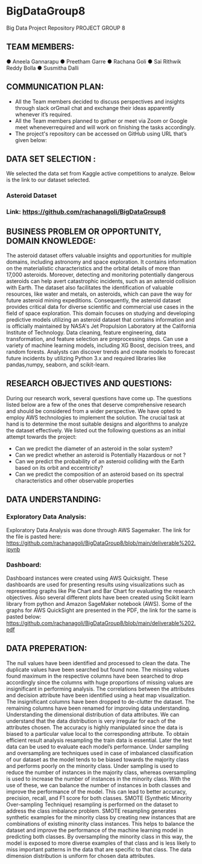 # BigDataGroup8
Big Data Project Repository
PROJECT GROUP 8

## TEAM MEMBERS:
● Aneela Gannarapu
● Preetham Garre
● Rachana Goli
● Sai Rithwik Reddy Bolla
● Susmitha Dalli

## COMMUNICATION PLAN:
- All the Team members decided to discuss perspectives and insights through slack orGmail chat and exchange their ideas apparently whenever it’s required.
- All the Team members planned to gather or meet via Zoom or Google meet wheneverrequired and will work on finishing the tasks accordingly.
- The project's repository can be accessed on GitHub using URL that’s given below:

## DATA SET SELECTION :
We selected the data set from Kaggle active competitions to analyze. Below is the link to our
dataset selected.
### Asteroid Dataset
### Link: https://github.com/rachanagoli/BigDataGroup8

## BUSINESS PROBLEM OR OPPORTUNITY, DOMAIN KNOWLEDGE:
The asteroid dataset offers valuable insights and opportunities for multiple domains, including astronomy and space exploration. It contains information on the materialistic characteristics and the orbital details of more than 17,000 asteroids. Moreover, detecting and monitoring potentially dangerous asteroids can help avert catastrophic incidents, such as an asteroid collision with Earth. The dataset also facilitates the identification of valuable resources, like water and metals,
on asteroids, which can pave the way for future asteroid mining expeditions. Consequently, the asteroid dataset provides critical data for diverse scientific and commercial use cases in the field of space exploration. This domain focuses on studying and developing predictive models utilizing an asteroid dataset that contains information and is officially maintained by NASA's Jet Propulsion Laboratory at the California Institute of Technology. Data cleaning, feature engineering, data transformation, and feature selection are preprocessing steps. Can use a variety of machine learning models, including XG Boost, decision trees, and random forests. Analysts can discover trends and create models to forecast future incidents by utilizing Python 3.x and required libraries like pandas,numpy, seaborn, and scikit-learn.

## RESEARCH OBJECTIVES AND QUESTIONS:
During our research work, several questions have come up. The questions listed below are a few of the ones that deserve comprehensive research and should be considered from a wider perspective. We have opted to employ AWS technologies to implement the solution. The crucial task at hand is to determine the most suitable designs and algorithms to analyze the dataset effectively.
We listed out the following questions as an initial attempt towards the project:
- Can we predict the diameter of an asteroid in the solar system?
- Can we predict whether an asteroid is Potentially Hazardous or not ?
- Can we predict the probability of an asteroid colliding with the Earth based on its orbit
and eccentricity?
- Can we predict the composition of an asteroid based on its spectral characteristics and
other observable properties

## DATA UNDERSTANDING:
### Exploratory Data Analysis:
Exploratory Data Analysis was done through AWS Sagemaker. The link for the file is pasted here:
https://github.com/rachanagoli/BigDataGroup8/blob/main/deliverable%202.ipynb
### Dashboard:
Dashboard instances were created using AWS Quicksight. These dashboards are used for presenting results using visualizations such as representing graphs like Pie Chart and Bar Chart for evaluating the research objectives. Also several different plots have been created using Scikit learn library from python and Amazon SageMaker notebook (AWS). Some of the graphs for AWS QuickSight are presented in the PDF, the link for the same is pasted below:
https://github.com/rachanagoli/BigDataGroup8/blob/main/deliverable%202.pdf
## DATA PREPERATION:
The null values have been identified and processed to clean the data. The duplicate values have been searched but found none. The missing values found maximum in the respective columns have been searched to drop accordingly since the columns with huge proportions of missing values are insignificant in performing analysis. The correlations between the attributes and decision attribute have been identified using a heat map visualization. The insignificant columns have been dropped to de-clutter the dataset. The remaining columns have been renamed for improving data understanding. Understanding the dimensional distribution of data attributes. We can understand that the data distribution is very irregular for each of the attributes chosen. The accuracy is highly manipulated since the data is biased to a particular value local to the corresponding attribute. To obtain efficient result analysis resampling the train data is essential. Later the test data can be used to evaluate each model’s performance. Under sampling and oversampling are techniques used in case of imbalanced classification of our dataset as the model tends to be biased towards the majority class and performs poorly on the minority class. Under sampling is used to reduce the number of instances in the majority class, whereas oversampling is used to increase the number of instances in the minority class. With the use of these, we can balance the number of instances in both classes and improve the performance of the model. This can lead to better accuracy, precision, recall, and F1 score for both classes. SMOTE (Synthetic Minority Over-sampling Technique) resampling is performed on the dataset to address the class imbalance problem. SMOTE resampling generates synthetic examples for the minority class by creating new instances that are combinations of existing minority class instances. This helps to balance the dataset and improve the performance of the machine learning model in predicting both classes. By oversampling the minority class in this way, the model is exposed to more diverse examples of that class and is less likely to miss important patterns in the data that are specific to that class. The data dimension distribution is uniform for chosen data attributes. 
